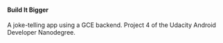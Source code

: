 #### Build It Bigger

A joke-telling app using a GCE backend. Project 4 of the Udacity Android Developer Nanodegree.
